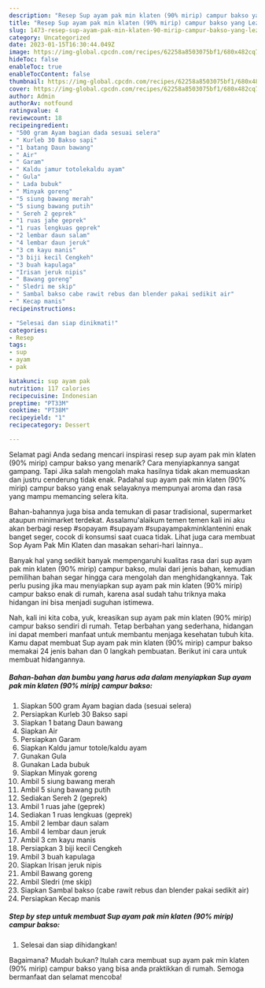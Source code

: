 ```yaml
---
description: "Resep Sup ayam pak min klaten (90% mirip) campur bakso yang Lezat, Buat Buka Puasa Menggugah Selera"
title: "Resep Sup ayam pak min klaten (90% mirip) campur bakso yang Lezat, Buat Buka Puasa Menggugah Selera"
slug: 1473-resep-sup-ayam-pak-min-klaten-90-mirip-campur-bakso-yang-lezat-buat-buka-puasa-menggugah-selera
category: Uncategorized
date: 2023-01-15T16:30:44.049Z
image: https://img-global.cpcdn.com/recipes/62258a8503075bf1/680x482cq70/sup-ayam-pak-min-klaten-90-mirip-campur-bakso-foto-resep-utama.jpg
hideToc: false
enableToc: true
enableTocContent: false
thumbnail: https://img-global.cpcdn.com/recipes/62258a8503075bf1/680x482cq70/sup-ayam-pak-min-klaten-90-mirip-campur-bakso-foto-resep-utama.jpg
cover: https://img-global.cpcdn.com/recipes/62258a8503075bf1/680x482cq70/sup-ayam-pak-min-klaten-90-mirip-campur-bakso-foto-resep-utama.jpg
author: Admin
authorAv: notfound
ratingvalue: 4
reviewcount: 18
recipeingredient:
- "500 gram Ayam bagian dada sesuai selera"
- " Kurleb 30 Bakso sapi"
- "1 batang Daun bawang"
- " Air"
- " Garam"
- " Kaldu jamur totolekaldu ayam"
- " Gula"
- " Lada bubuk"
- " Minyak goreng"
- "5 siung bawang merah"
- "5 siung bawang putih"
- " Sereh 2 geprek"
- "1 ruas jahe geprek"
- "1 ruas lengkuas geprek"
- "2 lembar daun salam"
- "4 lembar daun jeruk"
- "3 cm kayu manis"
- "3 biji kecil Cengkeh"
- "3 buah kapulaga"
- "Irisan jeruk nipis"
- " Bawang goreng"
- " Sledri me skip"
- " Sambal bakso cabe rawit rebus dan blender pakai sedikit air"
- " Kecap manis"
recipeinstructions:

- "Selesai dan siap dinikmati!"
categories:
- Resep
tags:
- sup
- ayam
- pak

katakunci: sup ayam pak 
nutrition: 117 calories
recipecuisine: Indonesian
preptime: "PT33M"
cooktime: "PT38M"
recipeyield: "1"
recipecategory: Dessert

---
```



Selamat pagi Anda sedang mencari inspirasi resep sup ayam pak min klaten (90% mirip) campur bakso yang menarik? Cara menyiapkannya sangat gampang. Tapi Jika salah mengolah maka hasilnya tidak akan memuaskan dan justru cenderung tidak enak. Padahal sup ayam pak min klaten (90% mirip) campur bakso yang enak selayaknya mempunyai aroma dan rasa yang mampu memancing selera kita.


Bahan-bahannya juga bisa anda temukan di pasar tradisional, supermarket ataupun minimarket terdekat. Assalamu&#39;alaikum temen temen kali ini aku akan berbagi resep #sopayam #supayam #supayampakminklantenini enak banget seger, cocok di konsumsi saat cuaca tidak. Lihat juga cara membuat Sop Ayam Pak Min Klaten dan masakan sehari-hari lainnya..

Banyak hal yang sedikit banyak mempengaruhi kualitas rasa dari sup ayam pak min klaten (90% mirip) campur bakso, mulai dari jenis bahan, kemudian pemilihan bahan segar hingga cara mengolah dan menghidangkannya. Tak perlu pusing jika mau menyiapkan sup ayam pak min klaten (90% mirip) campur bakso enak di rumah, karena asal sudah tahu triknya maka hidangan ini bisa menjadi suguhan istimewa.


Nah, kali ini kita coba, yuk, kreasikan sup ayam pak min klaten (90% mirip) campur bakso sendiri di rumah. Tetap berbahan yang sederhana, hidangan ini dapat memberi manfaat untuk membantu menjaga kesehatan tubuh kita. Kamu dapat membuat Sup ayam pak min klaten (90% mirip) campur bakso memakai 24 jenis bahan dan 0 langkah pembuatan. Berikut ini cara untuk membuat hidangannya.

<!--inarticleads1-->

##### Bahan-bahan dan bumbu yang harus ada dalam menyiapkan Sup ayam pak min klaten (90% mirip) campur bakso:

1. Siapkan 500 gram Ayam bagian dada (sesuai selera)
1. Persiapkan  Kurleb 30 Bakso sapi
1. Siapkan 1 batang Daun bawang
1. Siapkan  Air
1. Persiapkan  Garam
1. Siapkan  Kaldu jamur totole/kaldu ayam
1. Gunakan  Gula
1. Gunakan  Lada bubuk
1. Siapkan  Minyak goreng
1. Ambil 5 siung bawang merah
1. Ambil 5 siung bawang putih
1. Sediakan  Sereh 2 (geprek)
1. Ambil 1 ruas jahe (geprek)
1. Sediakan 1 ruas lengkuas (geprek)
1. Ambil 2 lembar daun salam
1. Ambil 4 lembar daun jeruk
1. Ambil 3 cm kayu manis
1. Persiapkan 3 biji kecil Cengkeh
1. Ambil 3 buah kapulaga
1. Siapkan Irisan jeruk nipis
1. Ambil  Bawang goreng
1. Ambil  Sledri (me skip)
1. Siapkan  Sambal bakso (cabe rawit rebus dan blender pakai sedikit air)
1. Persiapkan  Kecap manis




<!--inarticleads2-->

##### Step by step untuk membuat Sup ayam pak min klaten (90% mirip) campur bakso:


1. Selesai dan siap dihidangkan!



Bagaimana? Mudah bukan? Itulah cara membuat sup ayam pak min klaten (90% mirip) campur bakso yang bisa anda praktikkan di rumah. Semoga bermanfaat dan selamat mencoba!
